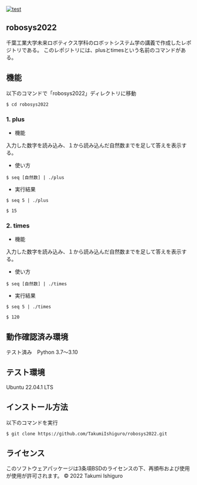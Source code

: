 [![test](https://github.com/TakumiIshiguro/robosys2022/actions/workflows/test.yml/badge.svg)](https://github.com/TakumiIshiguro/robosys2022/actions/workflows/test.yml)

## robosys2022
千葉工業大学未来ロボティクス学科のロボットシステム学の講義で作成したレポジトリである。
このレポジトリには、plusとtimesという名前のコマンドがある。


## 機能

以下のコマンドで「robosys2022」ディレクトリに移動
```
$ cd robosys2022
```


### 1. plus

* 機能

入力した数字を読み込み、１から読み込んだ自然数までを足して答えを表示する。

* 使い方

```
$ seq [自然数] | ./plus
```

* 実行結果

```
$ seq 5 | ./plus
```
```
$ 15
```



### 2. times

* 機能
 
入力した数字を読み込み、１から読み込んだ自然数までを足して答えを表示する。

* 使い方

```
$ seq [自然数] | ./times
```

* 実行結果

```
$ seq 5 | ./times
```
```
$ 120
```


## 動作確認済み環境

テスト済み　Python 3.7～3.10


## テスト環境

Ubuntu 22.04.1 LTS


## インストール方法

以下のコマンドを実行

```
$ git clone https://github.com/TakumiIshiguro/robosys2022.git
```


## ライセンス

このソフトウェアパッケージは3条項BSDのライセンスの下、再頒布および使用が使用が許可されます。
© 2022 Takumi Ishiguro
